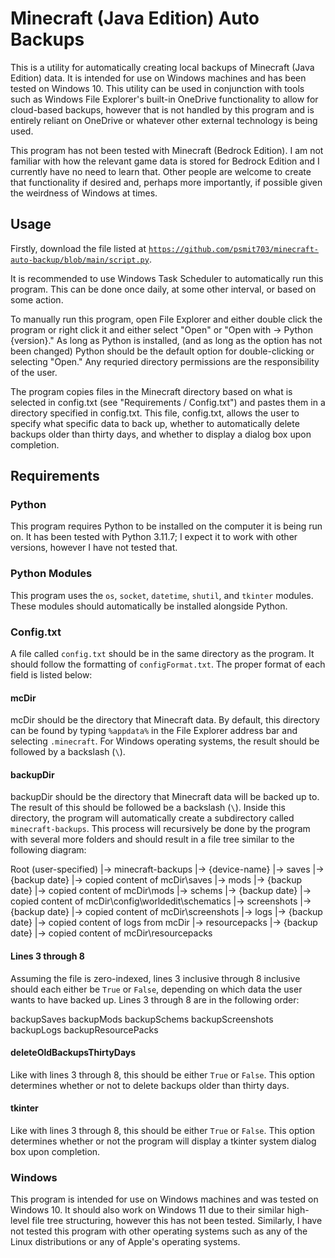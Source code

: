 # Minecraft (Java Edition) Auto Backups

This is a utility for automatically creating local backups of Minecraft (Java Edition) data. It is intended for use on Windows machines and has been tested on Windows 10. This utility can be used in conjunction with tools such as Windows File Explorer's built-in OneDrive functionality to allow for cloud-based backups, however that is not handled by this program and is entirely reliant on OneDrive or whatever other external technology is being used.

This program has not been tested with Minecraft (Bedrock Edition). I am not familiar with how the relevant game data is stored for Bedrock Edition and I currently have no need to learn that. Other people are welcome to create that functionality if desired and, perhaps more importantly, if possible given the weirdness of Windows at times.

## Usage

Firstly, download the file listed at <code>https://github.com/psmit703/minecraft-auto-backup/blob/main/script.py</code>.

It is recommended to use Windows Task Scheduler to automatically run this program. This can be done once daily, at some other interval, or based on some action.

To manually run this program, open File Explorer and either double click the program or right click it and either select "Open" or "Open with -> Python {version}." As long as Python is installed, (and as long as the option has not been changed) Python should be the default option for double-clicking or selecting "Open." Any requried directory permissions are the responsibility of the user.

The program copies files in the Minecraft directory based on what is selected in config.txt (see "Requirements / Config.txt") and pastes them in a directory specified in config.txt. This file, config.txt, allows the user to specify what specific data to back up, whether to automatically delete backups older than thirty days, and whether to display a dialog box upon completion.

## Requirements

### Python

This program requires Python to be installed on the computer it is being run on. It has been tested with Python 3.11.7; I expect it to work with other versions, however I have not tested that.

### Python Modules

This program uses the <code>os</code>, <code>socket</code>, <code>datetime</code>, <code>shutil</code>, and <code>tkinter</code> modules. These modules should automatically be installed alongside Python.

### Config.txt

A file called <code>config.txt</code> should be in the same directory as the program. It should follow the formatting of <code>configFormat.txt</code>. The proper format of each field is listed below:

#### mcDir

mcDir should be the directory that Minecraft data. By default, this directory can be found by typing <code>%appdata%</code> in the File Explorer address bar and selecting <code>.minecraft</code>. For Windows operating systems, the result should be followed by a backslash (<code>\\</code>).

#### backupDir

backupDir should be the directory that Minecraft data will be backed up to. The result of this should be followed be a backslash (<code>\\</code>). Inside this directory, the program will automatically create a subdirectory called <code>minecraft-backups</code>. This process will recursively be done by the program with several more folders and should result in a file tree similar to the following diagram:

Root (user-specified)
|-> minecraft-backups
    |-> {device-name}
        |-> saves
            |-> {backup date}
                |-> copied content of mcDir\saves
        |-> mods
            |-> {backup date}
                |-> copied content of mcDir\mods
        |-> schems
            |-> {backup date}
                |-> copied content of mcDir\config\worldedit\schematics
        |-> screenshots
            |-> {backup date}
                |-> copied content of mcDir\screenshots
        |-> logs
            |-> {backup date}
                |-> copied content of logs from mcDir
        |-> resourcepacks
            |-> {backup date}
                |-> copied content of mcDir\resourcepacks

#### Lines 3 through 8

Assuming the file is zero-indexed, lines 3 inclusive through 8 inclusive should each either be <code>True</code> or <code>False</code>, depending on which data the user wants to have backed up. Lines 3 through 8 are in the following order:

backupSaves
backupMods
backupSchems
backupScreenshots
backupLogs
backupResourcePacks

#### deleteOldBackupsThirtyDays

Like with lines 3 through 8, this should be either <code>True</code> or <code>False</code>. This option determines whether or not to delete backups older than thirty days.

#### tkinter

Like with lines 3 through 8, this should be either <code>True</code> or <code>False</code>. This option determines whether or not the program will display a tkinter system dialog box upon completion.

### Windows

This program is intended for use on Windows machines and was tested on Windows 10. It should also work on Windows 11 due to their similar high-level file tree structuring, however this has not been tested. Similarly, I have not tested this program with other operating systems such as any of the Linux distributions or any of Apple's operating systems.
